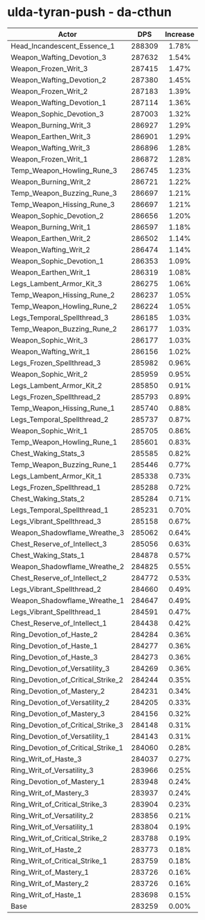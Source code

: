# ulda-tyran-push - da-cthun
| Actor | DPS | Increase |
|---|:---:|:---:|
|Head_Incandescent_Essence_1|288309|1.78%|
|Weapon_Wafting_Devotion_3|287632|1.54%|
|Weapon_Frozen_Writ_3|287415|1.47%|
|Weapon_Wafting_Devotion_2|287380|1.45%|
|Weapon_Frozen_Writ_2|287183|1.39%|
|Weapon_Wafting_Devotion_1|287114|1.36%|
|Weapon_Sophic_Devotion_3|287003|1.32%|
|Weapon_Burning_Writ_3|286927|1.29%|
|Weapon_Earthen_Writ_3|286901|1.29%|
|Weapon_Wafting_Writ_3|286896|1.28%|
|Weapon_Frozen_Writ_1|286872|1.28%|
|Temp_Weapon_Howling_Rune_3|286745|1.23%|
|Weapon_Burning_Writ_2|286721|1.22%|
|Temp_Weapon_Buzzing_Rune_3|286697|1.21%|
|Temp_Weapon_Hissing_Rune_3|286697|1.21%|
|Weapon_Sophic_Devotion_2|286656|1.20%|
|Weapon_Burning_Writ_1|286597|1.18%|
|Weapon_Earthen_Writ_2|286502|1.14%|
|Weapon_Wafting_Writ_2|286474|1.14%|
|Weapon_Sophic_Devotion_1|286353|1.09%|
|Weapon_Earthen_Writ_1|286319|1.08%|
|Legs_Lambent_Armor_Kit_3|286275|1.06%|
|Temp_Weapon_Hissing_Rune_2|286237|1.05%|
|Temp_Weapon_Howling_Rune_2|286224|1.05%|
|Legs_Temporal_Spellthread_3|286185|1.03%|
|Temp_Weapon_Buzzing_Rune_2|286177|1.03%|
|Weapon_Sophic_Writ_3|286177|1.03%|
|Weapon_Wafting_Writ_1|286156|1.02%|
|Legs_Frozen_Spellthread_3|285982|0.96%|
|Weapon_Sophic_Writ_2|285959|0.95%|
|Legs_Lambent_Armor_Kit_2|285850|0.91%|
|Legs_Frozen_Spellthread_2|285793|0.89%|
|Temp_Weapon_Hissing_Rune_1|285740|0.88%|
|Legs_Temporal_Spellthread_2|285737|0.87%|
|Weapon_Sophic_Writ_1|285705|0.86%|
|Temp_Weapon_Howling_Rune_1|285601|0.83%|
|Chest_Waking_Stats_3|285585|0.82%|
|Temp_Weapon_Buzzing_Rune_1|285446|0.77%|
|Legs_Lambent_Armor_Kit_1|285338|0.73%|
|Legs_Frozen_Spellthread_1|285288|0.72%|
|Chest_Waking_Stats_2|285284|0.71%|
|Legs_Temporal_Spellthread_1|285231|0.70%|
|Legs_Vibrant_Spellthread_3|285158|0.67%|
|Weapon_Shadowflame_Wreathe_3|285062|0.64%|
|Chest_Reserve_of_Intellect_3|285056|0.63%|
|Chest_Waking_Stats_1|284878|0.57%|
|Weapon_Shadowflame_Wreathe_2|284825|0.55%|
|Chest_Reserve_of_Intellect_2|284772|0.53%|
|Legs_Vibrant_Spellthread_2|284660|0.49%|
|Weapon_Shadowflame_Wreathe_1|284647|0.49%|
|Legs_Vibrant_Spellthread_1|284591|0.47%|
|Chest_Reserve_of_Intellect_1|284438|0.42%|
|Ring_Devotion_of_Haste_2|284284|0.36%|
|Ring_Devotion_of_Haste_1|284277|0.36%|
|Ring_Devotion_of_Haste_3|284273|0.36%|
|Ring_Devotion_of_Versatility_3|284269|0.36%|
|Ring_Devotion_of_Critical_Strike_2|284244|0.35%|
|Ring_Devotion_of_Mastery_2|284231|0.34%|
|Ring_Devotion_of_Versatility_2|284205|0.33%|
|Ring_Devotion_of_Mastery_3|284156|0.32%|
|Ring_Devotion_of_Critical_Strike_3|284148|0.31%|
|Ring_Devotion_of_Versatility_1|284143|0.31%|
|Ring_Devotion_of_Critical_Strike_1|284060|0.28%|
|Ring_Writ_of_Haste_3|284037|0.27%|
|Ring_Writ_of_Versatility_3|283966|0.25%|
|Ring_Devotion_of_Mastery_1|283948|0.24%|
|Ring_Writ_of_Mastery_3|283937|0.24%|
|Ring_Writ_of_Critical_Strike_3|283904|0.23%|
|Ring_Writ_of_Versatility_2|283856|0.21%|
|Ring_Writ_of_Versatility_1|283804|0.19%|
|Ring_Writ_of_Critical_Strike_2|283788|0.19%|
|Ring_Writ_of_Haste_2|283773|0.18%|
|Ring_Writ_of_Critical_Strike_1|283759|0.18%|
|Ring_Writ_of_Mastery_1|283726|0.16%|
|Ring_Writ_of_Mastery_2|283726|0.16%|
|Ring_Writ_of_Haste_1|283698|0.15%|
|Base|283259|0.00%|
